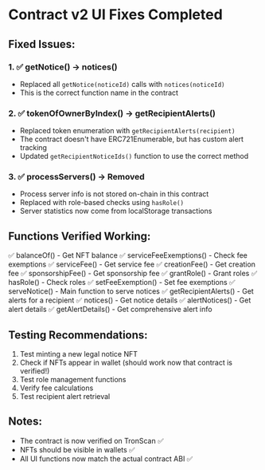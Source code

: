 # Contract v2 UI Fixes Completed

## Fixed Issues:

### 1. ✅ getNotice() → notices()
- Replaced all `getNotice(noticeId)` calls with `notices(noticeId)`
- This is the correct function name in the contract

### 2. ✅ tokenOfOwnerByIndex() → getRecipientAlerts()
- Replaced token enumeration with `getRecipientAlerts(recipient)`
- The contract doesn't have ERC721Enumerable, but has custom alert tracking
- Updated `getRecipientNoticeIds()` function to use the correct method

### 3. ✅ processServers() → Removed
- Process server info is not stored on-chain in this contract
- Replaced with role-based checks using `hasRole()`
- Server statistics now come from localStorage transactions

## Functions Verified Working:
✅ balanceOf() - Get NFT balance
✅ serviceFeeExemptions() - Check fee exemptions
✅ serviceFee() - Get service fee
✅ creationFee() - Get creation fee
✅ sponsorshipFee() - Get sponsorship fee
✅ grantRole() - Grant roles
✅ hasRole() - Check roles
✅ setFeeExemption() - Set fee exemptions
✅ serveNotice() - Main function to serve notices
✅ getRecipientAlerts() - Get alerts for a recipient
✅ notices() - Get notice details
✅ alertNotices() - Get alert details
✅ getAlertDetails() - Get comprehensive alert info

## Testing Recommendations:
1. Test minting a new legal notice NFT
2. Check if NFTs appear in wallet (should work now that contract is verified!)
3. Test role management functions
4. Verify fee calculations
5. Test recipient alert retrieval

## Notes:
- The contract is now verified on TronScan ✅
- NFTs should be visible in wallets ✅
- All UI functions now match the actual contract ABI ✅